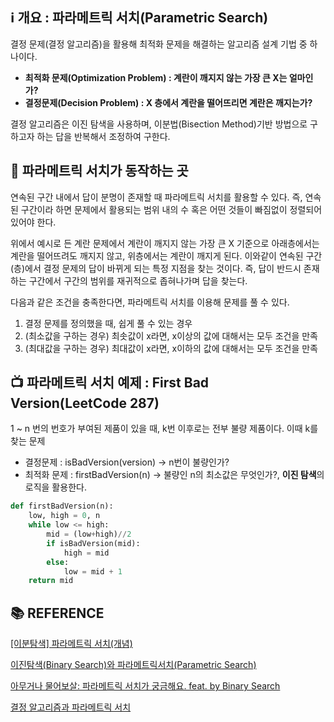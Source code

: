 ## ℹ️ 개요 : 파라메트릭 서치(Parametric Search)

결정 문제(결정 알고리즘)을 활용해 최적화 문제을 해결하는 알고리즘 설계 기법 중 하나이다.

- **최적화 문제(Optimization Problem) : 계란이 깨지지 않는 가장 큰 X는 얼마인가?**
- **결정문제(Decision Problem) : X 층에서 계란을 떨어뜨리면 계란은 깨지는가?**

결정 알고리즘은 이진 탐색을 사용하며, 이분법(Bisection Method)기반 방법으로 구하고자 하는 답을 반복해서 조정하여 구한다. 

## 🚩 파라메트릭 서치가 동작하는 곳

연속된 구간 내에서 답이 분명이 존재할 때 파라메트릭 서치를 활용할 수 있다. 즉, 연속된 구간이라 하면 문제에서 활용되는 범위 내의 수 혹은 어떤 것들이 빠짐없이 정렬되어 있어야 한다.

위에서 예시로 든 계란 문제에서 계란이 깨지지 않는 가장 큰 X 기준으로 아래층에서는 계란을 떨어뜨려도 깨지지 않고, 위층에서는 계란이 깨지게 된다. 이와같이 연속된 구간(층)에서 결정 문제의 답이 바뀌게 되는 특정 지점을 찾는 것이다. 즉,  답이 반드시 존재하는 구간에서 구간의 범위를 재귀적으로 좁혀나가며 답을 찾는다. 

다음과 같은 조건을 충족한다면, 파라메트릭 서치를 이용해 문제를 풀 수 있다.

1. 결정 문제를 정의했을 때, 쉽게 풀 수 있는 경우
2. (최소값을 구하는 경우) 최솟값이 x라면, x이상의 값에 대해서는 모두 조건을 만족
3. (최대값을 구하는 경우) 최대값이 x라면, x이하의 값에 대해서는 모두 조건을 만족

## 📺 파라메트릭 서치 예제 : First Bad Version(LeetCode 287)

1 ~ n 번의 번호가 부여된 제품이 있을 때, k번 이후로는 전부 불량 제품이다. 이때 k를 찾는 문제

- 결정문제 : isBadVersion(version)  → n번이 불량인가?
- 최적화 문제 : firstBadVersion(n) → 불량인 n의 최소값은 무엇인가?, **이진 탐색**의 로직을 활용한다.

```python
def firstBadVersion(n):
	low, high = 0, n
	while low <= high:
		mid = (low+high)//2
		if isBadVersion(mid):
			high = mid
		else:
			low = mid + 1
	return mid
```
## 📚 REFERENCE

[[이분탐색] 파라메트릭 서치(개념)](https://sarah950716.tistory.com/16)

[이진탐색(Binary Search)와 파라메트릭서치(Parametric Search)](https://marades.tistory.com/7)

[아무거나 물어보살: 파라메트릭 서치가 궁금해요. feat. by Binary Search](https://www.youtube.com/watch?v=Rr5gMFm588M)

[결정 알고리즘과 파라메트릭 서치](https://techvu.dev/86)